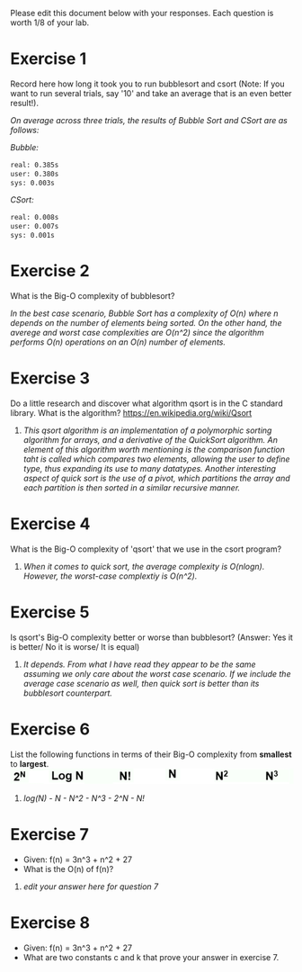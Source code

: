 Please edit this document below with your responses. Each question is worth 1/8 of your lab.

# Exercise 1

Record here how long it took you to run bubblesort and csort (Note: If you want to run several trials, say '10' and take an average that is an even better result!).

*On average across three trials, the results of Bubble Sort and CSort are as follows:*

*Bubble:*

    real: 0.385s
    user: 0.380s
    sys: 0.003s
    
*CSort:*

    real: 0.008s
    user: 0.007s
    sys: 0.001s


# Exercise 2

What is the Big-O complexity of bubblesort?

*In the best case scenario, Bubble Sort has a complexity of O(n) where n depends on the number of elements being sorted. On the other hand, the averege and worst case complexities are O(n^2) since the algorithm performs O(n) operations on an O(n) number of elements.*

# Exercise 3

Do a little research and discover what algorithm qsort is in the C standard library. What is the algorithm? https://en.wikipedia.org/wiki/Qsort

1. *This qsort algorithm is an implementation of a polymorphic sorting algorithm for arrays, and a derivative of the QuickSort algorithm. An element of this algorithm worth mentioning is the comparison function taht is called which compares two elements, allowing the user to define type, thus expanding its use to many datatypes. Another interesting aspect of quick sort is the use of a pivot, which partitions the array and each partition is then sorted in a similar recursive manner.*

# Exercise 4

What is the Big-O complexity of 'qsort' that we use in the csort program?

1. *When it comes to quick sort, the average complexity is O(nlogn). However, the worst-case complextiy is O(n^2).*

# Exercise 5

Is qsort's Big-O complexity better or worse than bubblesort? (Answer: Yes it is better/ No it is worse/ It is equal)

1. *It depends. From what I have read they appear to be the same assuming we only care about the worst case scenario. If we include the average case scenario as well, then quick sort is better than its bubblesort counterpart.*

# Exercise 6

List the following functions in terms of their Big-O complexity from **smallest** to **largest**.
<img src="./media/bigo.jpg"/>

1. *log(N)   -   N   -   N^2   -   N^3   -   2^N   -   N!*

# Exercise 7

- Given: f(n) = 3n^3 + n^2 + 27
- What is the O(n) of f(n)?

1. *edit your answer here for question 7*

# Exercise 8

- Given: f(n) = 3n^3 + n^2 + 27
- What are two constants c and k that prove your answer in exercise 7.
